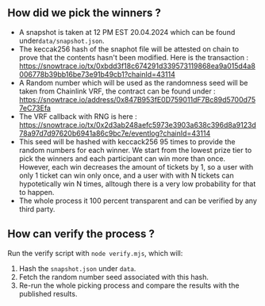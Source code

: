 ## How did we pick the winners ? 
* A snapshot is taken at 12 PM EST 20.04.2024 which can be found under`data/snapshot.json`.
* The keccak256 hash of the snaphot file will be attested on chain to prove that the contents  hasn't been modified. Here is the transaction : https://snowtrace.io/tx/0xbdd3f18c674291d339573119868ea9a015d4a8006778b39bb16be73e91b49cb1?chainId=43114
* A Random number which will be used as the randomness seed will be taken from Chainlink VRF, the contract can be found under : https://snowtrace.io/address/0x847B953fE0D759011dF7Bc89d5700d757eC73Efa
* The VRF callback with RNG is here : https://snowtrace.io/tx/0x2d3ab248aefc5973e3903a638c396d8a9123d78a97d7d97620b6941a86c9bc7e/eventlog?chainId=43114
* This seed will be hashed with keccack256 95 times to provide the random numbers for each winner. We start from the lowest prize tier to pick the winners and each participant can win more than once. However, each win decreases the amount of tickets by 1, so a user with only 1 ticket can win only once, and a user with with N tickets can hypotetically win N times, alltough there is a very low probability for that to happen.  
* The whole process it 100 percent transparent and can be verified by any third party.

## How can verify the process ?
Run the verify script with `node verify.mjs`, which will:
1. Hash the `snapshot.json` under `data`.
2. Fetch the random number seed associated with this hash.
4. Re-run the whole picking process and compare the results with the published results. 